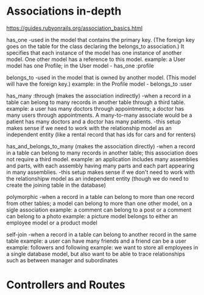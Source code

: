 # Associations in-depth

https://guides.rubyonrails.org/association_basics.html

has_one 
-used in the model that contains the primary key. (The foreign key goes on the table for the class declaring the belongs_to association.) It specifies that each instance of the model has one instance of another model. One other model has a reference to this model.
example: a User model has one Profile; in the User model - has_one :profile

belongs_to
-used in the model that is owned by another model. (This model will have the foreign key.)
example: in the Profile model - belongs_to :user

has_many :through
(makes the association indirectly)
-when a record in a table can belong to many records in another table through a third table.
example: a user has many doctors through appointments; a doctor has many users through appointments. A many-to-many associate would be a patient has many doctors and a doctor has many patients.
-this setup makes sense if we need to work with the relationship model as an independent entity (like a rental record that has ids for cars and for renters)

has_and_belongs_to_many
(makes the association directly)
-when a record in a table can belong to many records in another table; this association does not require a third model.
example: an application includes many assemblies and parts, with each assembly having many parts and each part appearing in many assemblies.
-this setup makes sense if we don't need to work with the relationshipw model as an independent entity (though we do need to create the joining table in the database)

polymorphic
-when a record in a table can belong to more than one record from other tables; a model can belong to more than one other model, on a sigle association
example: a comment can belong to a post or a comment can belong to a photo
example: a picture model belongs to either an employee model or a product model

self-join
-when a record in a table can belong to another record in the same table
example: a user can have many friends and a friend can be a user
example: followers and following
example: we want to store all employees in a single database model, but also want to be able to trace relationships such as between manager and subordinates




# Controllers and Routes
